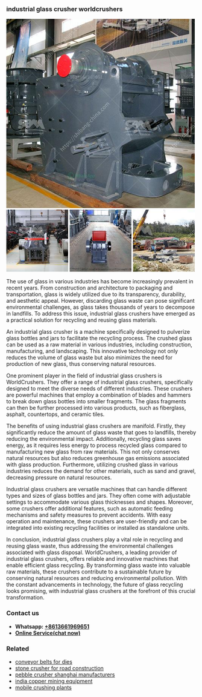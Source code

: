 <h3>industrial glass crusher worldcrushers</h3><img src='1704951886.jpg' alt=''><p>The use of glass in various industries has become increasingly prevalent in recent years. From construction and architecture to packaging and transportation, glass is widely utilized due to its transparency, durability, and aesthetic appeal. However, discarding glass waste can pose significant environmental challenges, as glass takes thousands of years to decompose in landfills. To address this issue, industrial glass crushers have emerged as a practical solution for recycling and reusing glass materials.</p><p>An industrial glass crusher is a machine specifically designed to pulverize glass bottles and jars to facilitate the recycling process. The crushed glass can be used as a raw material in various industries, including construction, manufacturing, and landscaping. This innovative technology not only reduces the volume of glass waste but also minimizes the need for production of new glass, thus conserving natural resources.</p><p>One prominent player in the field of industrial glass crushers is WorldCrushers. They offer a range of industrial glass crushers, specifically designed to meet the diverse needs of different industries. These crushers are powerful machines that employ a combination of blades and hammers to break down glass bottles into smaller fragments. The glass fragments can then be further processed into various products, such as fiberglass, asphalt, countertops, and ceramic tiles.</p><p>The benefits of using industrial glass crushers are manifold. Firstly, they significantly reduce the amount of glass waste that goes to landfills, thereby reducing the environmental impact. Additionally, recycling glass saves energy, as it requires less energy to process recycled glass compared to manufacturing new glass from raw materials. This not only conserves natural resources but also reduces greenhouse gas emissions associated with glass production. Furthermore, utilizing crushed glass in various industries reduces the demand for other materials, such as sand and gravel, decreasing pressure on natural resources.</p><p>Industrial glass crushers are versatile machines that can handle different types and sizes of glass bottles and jars. They often come with adjustable settings to accommodate various glass thicknesses and shapes. Moreover, some crushers offer additional features, such as automatic feeding mechanisms and safety measures to prevent accidents. With easy operation and maintenance, these crushers are user-friendly and can be integrated into existing recycling facilities or installed as standalone units.</p><p>In conclusion, industrial glass crushers play a vital role in recycling and reusing glass waste, thus addressing the environmental challenges associated with glass disposal. WorldCrushers, a leading provider of industrial glass crushers, offers reliable and innovative machines that enable efficient glass recycling. By transforming glass waste into valuable raw materials, these crushers contribute to a sustainable future by conserving natural resources and reducing environmental pollution. With the constant advancements in technology, the future of glass recycling looks promising, with industrial glass crushers at the forefront of this crucial transformation.</p><h3>Contact us</h3><ul><li><strong>Whatsapp:&nbsp;<a href="https://wa.me/8613661969651">+8613661969651</a></strong></li><li><a href="https://swt.shibang-china.com/?git&amp;zhl&amp;industrial glass crusher worldcrushers"><strong>Online Service(chat now)</strong></a></li></ul><h3>Related</h3><ul><li><a href='conveyor belts for dies.md'>conveyor belts for dies</a></li><li><a href='stone crusher for road construction.md'>stone crusher for road construction</a></li><li><a href='pebble crusher shanghai manufacturers.md'>pebble crusher shanghai manufacturers</a></li><li><a href='india copper mining equipment.md'>india copper mining equipment</a></li><li><a href='mobile crushing plants.md'>mobile crushing plants</a></li></ul>